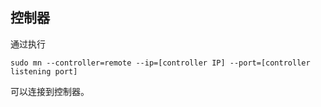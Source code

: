 ## 控制器
通过执行
```
sudo mn --controller=remote --ip=[controller IP] --port=[controller listening port]
```
可以连接到控制器。
